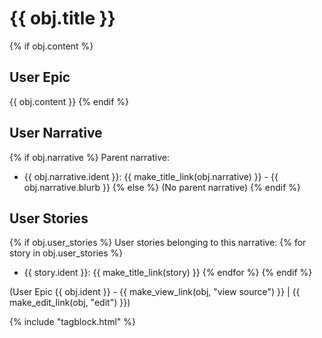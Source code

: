 # {{ obj.title }}

{% if obj.content %}
## User Epic

{{ obj.content }}
{% endif %}

## User Narrative
{% if obj.narrative %}
Parent narrative:

* {{ obj.narrative.ident }}: {{ make_title_link(obj.narrative) }} - {{ obj.narrative.blurb }}
{% else %}
(No parent narrative)
{% endif %}

## User Stories
{% if obj.user_stories %}
User stories belonging to this narrative:
{% for story in obj.user_stories %}
* {{ story.ident }}: {{ make_title_link(story) }}
{% endfor %}
{% endif %}

(User Epic {{ obj.ident }} - {{ make_view_link(obj, "view source") }} | {{ make_edit_link(obj, "edit") }})

{% include "tagblock.html" %}
